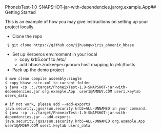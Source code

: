 PhoneixTest-1.0-SNAPSHOT-jar-with-dependencies.jarorg.example.App## Getting Started

This is an example of how you may give instructions on setting up your project locally.
- Clone the repo

```commandlinejava -cp .:./target/test-0.0.1-SNAPSHOT-jar-with-dependencies.jar --add-exports java.security.jgss/sun.security.krb5=ALL-UNNAMED test.Demo  user1@AMDEV.COM user1.keytab users_data
 $ git clone https://github.com/jjhuangw/iris_phoenix_hbase
```
- Set up Kerberos environment in your local    
    - copy krb5.conf to /etc/   
    - add hbase.zookeeper.quorum host mapping to /etc/hosts   
- Pack up the demo project   

```commandline
$ mvn clean compile assembly:single
$ copy hbase-site.xml to current folder
$ java -cp .:./target/PhoneixTest-1.0-SNAPSHOT-jar-with-dependencies.jar org.example.App  user1@AMDEV.COM user1.keytab users_data

# if not work, please add --add-exports java.security.jgss/sun.security.krb5=ALL-UNNAMED in your command.
$ java -cp .:./target/PhoneixTest-1.0-SNAPSHOT-jar-with-dependencies.jar --add-exports java.security.jgss/sun.security.krb5=ALL-UNNAMED org.example.App  user1@AMDEV.COM user1.keytab users_data
```
